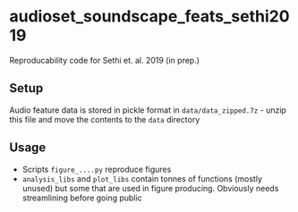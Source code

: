 # audioset_soundscape_feats_sethi2019
Reproducability code for Sethi et. al. 2019 (in prep.)

## Setup
Audio feature data is stored in pickle format in `data/data_zipped.7z` - unzip this file and move the contents to the `data` directory

## Usage
* Scripts `figure_....py` reproduce figures
* `analysis_libs` and `plot_libs` contain tonnes of functions (mostly unused) but some that are used in figure producing. Obviously needs streamlining before going public

